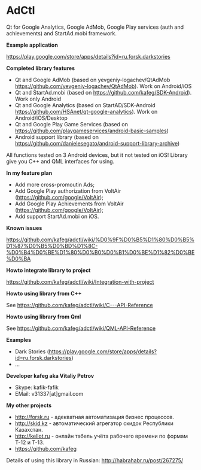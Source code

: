 # AdCtl
Qt for Google Analytics, Google AdMob, Google Play services (auth and achievements) and StartAd.mobi framework.

**Example application**

https://play.google.com/store/apps/details?id=ru.forsk.darkstories

**Completed library features**
- Qt and Google AdMob (based on yevgeniy-logachev/QtAdMob https://github.com/yevgeniy-logachev/QtAdMob). Work on Android/iOS
- Qt and StartAd.mobi (based on https://github.com/kafeg/SDK-Android). Work only Android
- Qt and Google Analytics (based on StartAD/SDK-Android https://github.com/HSAnet/qt-google-analytics). Work on Android/iOS/Desktop
- Qt and Google Play Game Services (based on https://github.com/playgameservices/android-basic-samples)
- Android support library (based on https://github.com/danielesegato/android-support-library-archive)

All functions tested on 3 Android devices, but it not tested on iOS! Library give you C++ and QML interfaces for using.

**In my feature plan**
- Add more cross-promoutin Ads;
- Add Google Play authorization from VoltAir (https://github.com/google/VoltAir);
- Add Google Play Achievements from VoltAir (https://github.com/google/VoltAir);
- Add support StartAd.mobi on iOS.

**Known issues**

https://github.com/kafeg/adctl/wiki/%D0%9F%D0%B5%D1%80%D0%B5%D1%87%D0%B5%D0%BD%D1%8C-%D0%B4%D0%BE%D1%80%D0%B0%D0%B1%D0%BE%D1%82%D0%BE%D0%BA

**Howto integrate library to project**

https://github.com/kafeg/adctl/wiki/Integration-with-project

**Howto using library from C++**

See https://github.com/kafeg/adctl/wiki/C---API-Reference

**Howto using library from Qml**

See https://github.com/kafeg/adctl/wiki/QML-API-Reference

**Examples**
- Dark Stories (https://play.google.com/store/apps/details?id=ru.forsk.darkstories)
- ...

**Developer kafeg aka Vitaliy Petrov**
- Skype: kafik-fafik
- EMail: v31337[at]gmail.com

**My other projects**
- http://forsk.ru - адекватная автоматизация бизнес процессов.
- http://skid.kz - автоматический агрегатор скидок Республики Казахстан.
- http://kellot.ru - онлайн табель учёта рабочего времени по формам Т-12 и Т-13.
- https://github.com/kafeg

Details of using this library in Russian: http://habrahabr.ru/post/267275/
